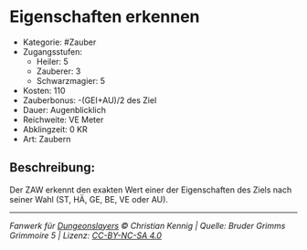 # Eigenschaften erkennen

- Kategorie: #Zauber
- Zugangsstufen:
  - Heiler: 5
  - Zauberer: 3
  - Schwarzmagier: 5
- Kosten: 110
- Zauberbonus: -(GEI+AU)/2 des Ziel
- Dauer: Augenblicklich
- Reichweite: VE Meter
- Abklingzeit: 0 KR
- Art: Zaubern

## Beschreibung:

Der ZAW erkennt den exakten Wert einer der Eigenschaften des Ziels nach seiner Wahl (ST, HÄ, GE, BE, VE oder AU).

---

_Fanwerk für [Dungeonslayers](https://www.dungeonslayers.net/) © Christian Kennig | Quelle: Bruder Grimms Grimmoire 5 | Lizenz: [CC-BY-NC-SA 4.0](https://creativecommons.org/licenses/by-nc-sa/4.0/deed.de)_
